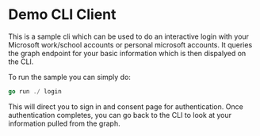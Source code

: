 # Demo CLI Client

This is a sample cli which can be used to do an interactive login with your Microsoft work/school accounts or personal microsoft accounts. It queries the graph endpoint for your basic information which is then dispalyed on the CLI.

To run the sample you can simply do:
``` Go
go run ./ login 
```

This will direct you to sign in and consent page for authentication. Once authentication completes, you can go back to the CLI to look at your information pulled from the graph. 
